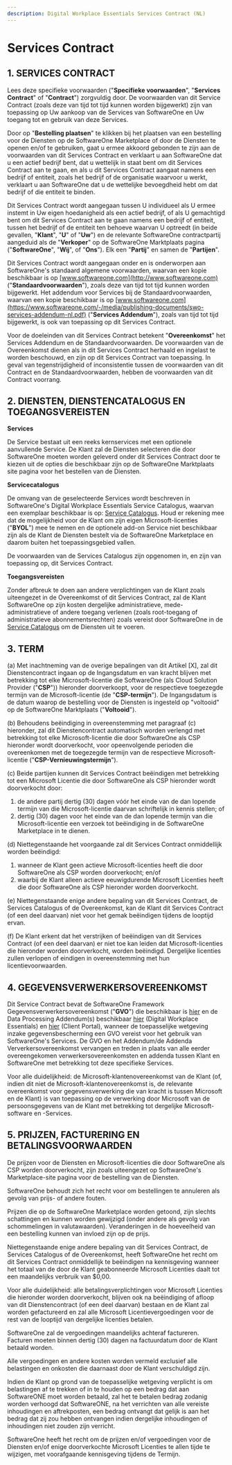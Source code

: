 ```yaml
---
description: Digital Workplace Essentials Services Contract (NL)
---
```


# Services Contract

## 1. SERVICES CONTRACT

Lees deze specifieke voorwaarden ("**Specifieke voorwaarden**", "**Services Contract**" of "**Contract**") zorgvuldig door. De voorwaarden van dit Service Contract (zoals deze van tijd tot tijd kunnen worden bijgewerkt) zijn van toepassing op Uw aankoop van de Services van SoftwareOne en Uw toegang tot en gebruik van deze Services.

Door op "**Bestelling plaatsen**" te klikken bij het plaatsen van een bestelling voor de Diensten op de SoftwareOne Marketplace of door de Diensten te openen en/of te gebruiken, gaat u ermee akkoord gebonden te zijn aan de voorwaarden van dit Services Contract en verklaart u aan SoftwareOne dat u een actief bedrijf bent, dat u wettelijk in staat bent om dit Services Contract aan te gaan, en als u dit Services Contract aangaat namens een bedrijf of entiteit, zoals het bedrijf of de organisatie waarvoor u werkt, verklaart u aan SoftwareOne dat u de wettelijke bevoegdheid hebt om dat bedrijf of die entiteit te binden.

Dit Services Contract wordt aangegaan tussen U individueel als U ermee instemt in Uw eigen hoedanigheid als een actief bedrijf, of als U gemachtigd bent om dit Services Contract aan te gaan namens een bedrijf of entiteit, tussen het bedrijf of de entiteit ten behoeve waarvan U optreedt (in beide gevallen, "**Klant**", "**U**" of "**Uw**") en de relevante SoftwareOne contractpartij aangeduid als de "**Verkoper**" op de SoftwareOne Marktplaats pagina ("**SoftwareOne**", "**Wij**", of "**Ons**"). Elk een "**Partij**" en samen de "**Partijen**".

Dit Services Contract wordt aangegaan onder en is onderworpen aan SoftwareOne's standaard algemene voorwaarden, waarvan een kopie beschikbaar is op [www.softwareone.com](http://www.softwareone.com) ("**Standaardvoorwaarden**"), zoals deze van tijd tot tijd kunnen worden bijgewerkt. Het addendum voor Services bij de Standaardvoorwaarden, waarvan een kopie beschikbaar is op [www.softwareone.com](https://www.softwareone.com/-/media/publishing-documents/swo-services-addendum-nl.pdf) ("**Services Addendum**"), zoals van tijd tot tijd bijgewerkt, is ook van toepassing op dit Services Contract.

Voor de doeleinden van dit Services Contract betekent "**Overeenkomst**" het Services Addendum en de Standaardvoorwaarden. De voorwaarden van de Overeenkomst dienen als in dit Services Contract herhaald en ingelast te worden beschouwd, en zijn op dit Services Contract van toepassing. In geval van tegenstrijdigheid of inconsistentie tussen de voorwaarden van dit Contract en de Standaardvoorwaarden, hebben de voorwaarden van dit Contract voorrang.

## 2. DIENSTEN, DIENSTENCATALOGUS EN TOEGANGSVEREISTEN

**Services**

De Service bestaat uit een reeks kernservices met een optionele aanvullende Service. De Klant zal de Diensten selecteren die door SoftwareOne moeten worden geleverd onder dit Services Contract door te kiezen uit de opties die beschikbaar zijn op de SoftwareOne Marktplaats site pagina voor het bestellen van de Diensten.

**Servicecatalogus**

De omvang van de geselecteerde Services wordt beschreven in SoftwareOne's Digital Workplace Essentials Service Catalogus, waarvan een exemplaar beschikbaar is op: [Service Catalogus](https://www.softwareone.com/-/media/publishing-documents/swo-digital-workplace-essentials-catalog-nl.pdf). Houd er rekening mee dat de mogelijkheid voor de Klant om zijn eigen Microsoft-licenties ("**BYOL**") mee te nemen en de optionele add-on Service niet beschikbaar zijn als de Klant de Diensten bestelt via de SoftwareOne Marketplace en daarom buiten het toepassingsgebied vallen.

De voorwaarden van de Services Catalogus zijn opgenomen in, en zijn van toepassing op, dit Services Contract.

**Toegangsvereisten**

&#x20;Zonder afbreuk te doen aan andere verplichtingen van de Klant zoals uiteengezet in de Overeenkomst of dit Services Contract, zal de Klant SoftwareOne op zijn kosten dergelijke administratieve, mede-administratieve of andere toegang verlenen (zoals root-toegang of administratieve abonnementsrechten) zoals vereist door SoftwareOne in de [Service Catalogus](https://www.softwareone.com/-/media/publishing-documents/swo-digital-workplace-essentials-catalog-nl.pdf) om de Diensten uit te voeren. &#x20;

## 3. TERM

(a) Met inachtneming van de overige bepalingen van dit Artikel \[X], zal dit Dienstencontract ingaan op de Ingangsdatum en van kracht blijven met betrekking tot elke Microsoft-licentie die SoftwareOne (als Cloud Solution Provider ("**CSP**")) hieronder doorverkoopt, voor de respectieve toegezegde termijn van de Microsoft-licentie (de "**CSP-termijn**"). De Ingangsdatum is de datum waarop de bestelling voor de Diensten is ingesteld op "voltooid" op de SoftwareOne Marktplaats ("**Voltooid**").

(b) Behoudens beëindiging in overeenstemming met paragraaf (c) hieronder, zal dit Dienstencontract automatisch worden verlengd met betrekking tot elke Microsoft-licentie die door SoftwareOne als CSP hieronder wordt doorverkocht, voor opeenvolgende perioden die overeenkomen met de toegezegde termijn van de respectieve Microsoft-licentie ("**CSP-Vernieuwingstermijn**").

(c) Beide partijen kunnen dit Services Contract beëindigen met betrekking tot een Microsoft Licentie die door SoftwareOne als CSP hieronder wordt doorverkocht door:

1. de andere partij dertig (30) dagen vóór het einde van de dan lopende termijn van die Microsoft-licentie daarvan schriftelijk in kennis stellen; of
2. dertig (30) dagen voor het einde van de dan lopende termijn van die Microsoft-licentie een verzoek tot beëindiging in de SoftwareOne Marketplace in te dienen.

(d) Niettegenstaande het voorgaande zal dit Services Contract onmiddellijk worden beëindigd:

1. wanneer de Klant geen actieve Microsoft-licenties heeft die door SoftwareOne als CSP worden doorverkocht; en/of
2. waarbij de Klant alleen actieve eeuwigdurende Microsoft Licenties heeft die door SoftwareOne als CSP hieronder worden doorverkocht.

(e) Niettegenstaande enige andere bepaling van dit Services Contract, de Services Catalogus of de Overeenkomst, kan de Klant dit Services Contract (of een deel daarvan) niet voor het gemak beëindigen tijdens de looptijd ervan.

(f) De Klant erkent dat het verstrijken of beëindigen van dit Services Contract (of een deel daarvan) er niet toe kan leiden dat Microsoft-licenties die hieronder worden doorverkocht, worden beëindigd. Dergelijke licenties zullen verlopen of eindigen in overeenstemming met hun licentievoorwaarden.

## 4. GEGEVENSVERWERKERSOVEREENKOMST

Dit Service Contract bevat de SoftwareOne Framework Gegevensverwerkersovereenkomst ("**GVO**") die beschikbaar is [hier](https://www.softwareone.com/-/media/publishing-documents/swo-framework-dpa-customer-nl.pdf) en de Data Processing Addendum(s) beschikbaar [hier](https://www.softwareone.com/-/media/publishing-documents/swo-data-processing-addendum-digital-workplace-essentials-nl.pdf) (Digital Workplace Essentials) en [hier](https://www.softwareone.com/-/media/publishing-documents/swo-data-processing-addendum-pyracloud-nl.pdf) (Client Portal), wanneer de toepasselijke wetgeving inzake gegevensbescherming een GVO vereist voor het gebruik van SoftwareOne's Services. De GVO en het Addendum/de Addenda Ververkersovereenkomst vervangen en treden in plaats van alle eerder overeengekomen verwerkersovereenkomsten en addenda tussen Klant en SoftwareOne met betrekking tot deze specifieke Services.

Voor alle duidelijkheid: de Microsoft-klantenovereenkomst van de Klant (of, indien dit niet de Microsoft-klantenovereenkomst is, de relevante overeenkomst voor gegevensverwerking die van kracht is tussen Microsoft en de Klant) is van toepassing op de verwerking door Microsoft van de persoonsgegevens van de Klant met betrekking tot dergelijke Microsoft-software en -Services.

## 5. PRIJZEN, FACTURERING EN BETALINGSVOORWAARDEN

De prijzen voor de Diensten en Microsoft-licenties die door SoftwareOne als CSP worden doorverkocht, zijn zoals uiteengezet op SoftwareOne's Marketplace-site pagina voor de bestelling van de Diensten. &#x20;

SoftwareOne behoudt zich het recht voor om bestellingen te annuleren als gevolg van prijs- of andere fouten.

Prijzen die op de SoftwareOne Marketplace worden getoond, zijn slechts schattingen en kunnen worden gewijzigd (onder andere als gevolg van schommelingen in valutawaarden). Veranderingen in de hoeveelheid van een bestelling kunnen van invloed zijn op de prijs.

Niettegenstaande enige andere bepaling van dit Services Contract, de Services Catalogus of de Overeenkomst, heeft SoftwareOne het recht om dit Services Contract onmiddellijk te beëindigen na kennisgeving wanneer het totaal van de door de Klant geabonneerde Microsoft Licenties daalt tot een maandelijks verbruik van $0,00.

Voor alle duidelijkheid: alle betalingsverplichtingen voor Microsoft Licenties die hieronder worden doorverkocht, blijven ook na beëindiging of afloop van dit Dienstencontract (of een deel daarvan) bestaan en de Klant zal worden gefactureerd en zal alle Microsoft Licentievergoedingen voor de rest van de looptijd van dergelijke licenties betalen.

SoftwareOne zal de vergoedingen maandelijks achteraf factureren. Facturen moeten binnen dertig (30) dagen na factuurdatum door de Klant betaald worden.

Alle vergoedingen en andere kosten worden vermeld exclusief alle belastingen en onkosten die daarnaast door de Klant verschuldigd zijn.

Indien de Klant op grond van de toepasselijke wetgeving verplicht is om belastingen af te trekken of in te houden op een bedrag dat aan SoftwareONE moet worden betaald, zal het te betalen bedrag zodanig worden verhoogd dat SoftwareONE, na het verrichten van alle vereiste inhoudingen en aftrekposten, een bedrag ontvangt dat gelijk is aan het bedrag dat zij zou hebben ontvangen indien dergelijke inhoudingen of inhoudingen niet zouden zijn verricht.

SoftwareOne heeft het recht om de prijzen en/of vergoedingen voor de Diensten en/of enige doorverkochte Microsoft Licenties te allen tijde te wijzigen, met voorafgaande kennisgeving tijdens de Termijn.

